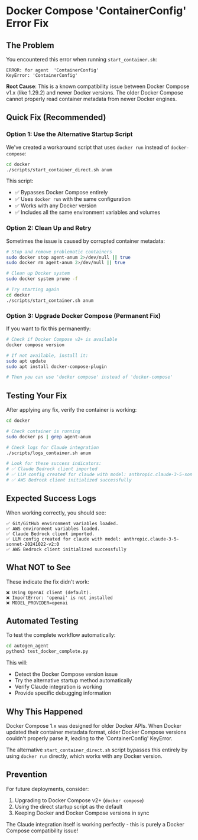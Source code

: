 # Docker Compose 'ContainerConfig' Error Fix

## The Problem

You encountered this error when running `start_container.sh`:

```
ERROR: for agent  'ContainerConfig'
KeyError: 'ContainerConfig'
```

**Root Cause**: This is a known compatibility issue between Docker Compose v1.x (like 1.29.2) and newer Docker versions. The older Docker Compose cannot properly read container metadata from newer Docker engines.

## Quick Fix (Recommended)

### Option 1: Use the Alternative Startup Script

We've created a workaround script that uses `docker run` instead of `docker-compose`:

```bash
cd docker
./scripts/start_container_direct.sh anum
```

This script:
- ✅ Bypasses Docker Compose entirely
- ✅ Uses `docker run` with the same configuration
- ✅ Works with any Docker version
- ✅ Includes all the same environment variables and volumes

### Option 2: Clean Up and Retry

Sometimes the issue is caused by corrupted container metadata:

```bash
# Stop and remove problematic containers
sudo docker stop agent-anum 2>/dev/null || true
sudo docker rm agent-anum 2>/dev/null || true

# Clean up Docker system
sudo docker system prune -f

# Try starting again
cd docker
./scripts/start_container.sh anum
```

### Option 3: Upgrade Docker Compose (Permanent Fix)

If you want to fix this permanently:

```bash
# Check if Docker Compose v2+ is available
docker compose version

# If not available, install it:
sudo apt update
sudo apt install docker-compose-plugin

# Then you can use 'docker compose' instead of 'docker-compose'
```

## Testing Your Fix

After applying any fix, verify the container is working:

```bash
cd docker

# Check container is running
sudo docker ps | grep agent-anum

# Check logs for Claude integration
./scripts/logs_container.sh anum

# Look for these success indicators:
# ✅ Claude Bedrock client imported
# ✅ LLM config created for claude with model: anthropic.claude-3-5-sonnet...
# ✅ AWS Bedrock client initialized successfully
```

## Expected Success Logs

When working correctly, you should see:

```
✅ Git/GitHub environment variables loaded.
✅ AWS environment variables loaded.
✅ Claude Bedrock client imported.
✅ LLM config created for claude with model: anthropic.claude-3-5-sonnet-20241022-v2:0
✅ AWS Bedrock client initialized successfully
```

## What NOT to See

These indicate the fix didn't work:

```
❌ Using OpenAI client (default).
❌ ImportError: 'openai' is not installed
❌ MODEL_PROVIDER=openai
```

## Automated Testing

To test the complete workflow automatically:

```bash
cd autogen_agent
python3 test_docker_complete.py
```

This will:
- Detect the Docker Compose version issue
- Try the alternative startup method automatically
- Verify Claude integration is working
- Provide specific debugging information

## Why This Happened

Docker Compose 1.x was designed for older Docker APIs. When Docker updated their container metadata format, older Docker Compose versions couldn't properly parse it, leading to the 'ContainerConfig' KeyError.

The alternative `start_container_direct.sh` script bypasses this entirely by using `docker run` directly, which works with any Docker version.

## Prevention

For future deployments, consider:
1. Upgrading to Docker Compose v2+ (`docker compose`)
2. Using the direct startup script as the default
3. Keeping Docker and Docker Compose versions in sync

The Claude integration itself is working perfectly - this is purely a Docker Compose compatibility issue!